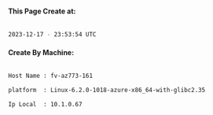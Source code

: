 
   
#### This Page Create at:

```bash

2023-12-17 - 23:53:54 UTC

```

#### Create By Machine:

```bash

Host Name : fv-az773-161

platform  : Linux-6.2.0-1018-azure-x86_64-with-glibc2.35

Ip Local  : 10.1.0.67

```

